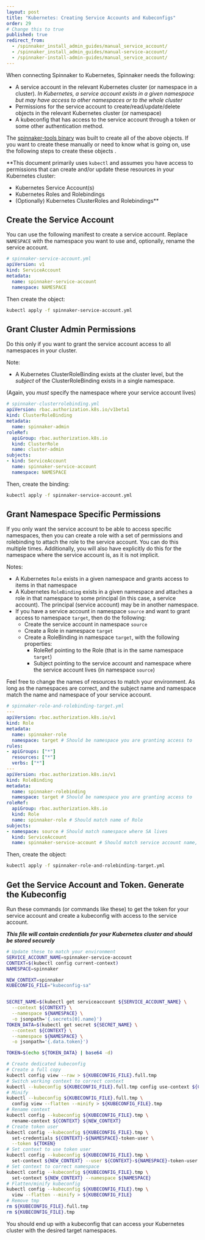 ```yaml
---
layout: post
title: "Kubernetes: Creating Service Accounts and Kubeconfigs"
order: 29
# Change this to true
published: true
redirect_from:
  - /spinnaker_install_admin_guides/manual_service_account/
  - /spinnaker_install_admin_guides/manual-service-account/
  - /spinnaker-install-admin-guides/manual_service_account/
---
```


When connecting Spinnaker to Kubernetes, Spinnaker needs the following:

* A service account in the relevant Kubernetes cluster (or namespace in a cluster).  *In Kubernetes, a service account exists in a given namespace but may have access to other namespaces or to the whole cluster*
* Permissions for the service account to create/read/update/delete objects in the relevant Kubernetes cluster (or namespace)
* A kubeconfig that has access to the service account through a token or some other authentication method.

The [spinnaker-tools binary](https://github.com/armory/spinnaker-tools) was built to create all of the above objects. If you want to create these manually or need to know what is going on, use the following steps to create these objects .

**This document primarily uses `kubectl` and assumes you have access to permissions that can create and/or update these resources in your Kubernetes cluster:

* Kubernetes Service Account(s)
* Kubernetes Roles and Rolebindings
* (Optionally) Kubernetes ClusterRoles and Rolebindings**

## Create the Service Account

You can use the following manifest to create a service account. Replace `NAMESPACE` with the namespace you want to use and, optionally, rename the service account.

```yml
# spinnaker-service-account.yml
apiVersion: v1
kind: ServiceAccount
metadata:
  name: spinnaker-service-account
  namespace: NAMESPACE
```

Then create the object:

```bash
kubectl apply -f spinnaker-service-account.yml
```

## Grant Cluster Admin Permissions

Do this only if you want to grant the service account access to all namespaces in your cluster.

Note:

* A Kubernetes ClusterRoleBinding exists at the cluster level, but the *subject* of the ClusterRoleBinding exists in a single namespace.

(Again, you *must* specify the namespace where your service account lives)

```yml
# spinnaker-clusterrolebinding.yml
apiVersion: rbac.authorization.k8s.io/v1beta1
kind: ClusterRoleBinding
metadata:
  name: spinnaker-admin
roleRef:
  apiGroup: rbac.authorization.k8s.io
  kind: ClusterRole
  name: cluster-admin
subjects:
- kind: ServiceAccount
  name: spinnaker-service-account
  namespace: NAMESPACE
```

Then, create the binding:

```bash
kubectl apply -f spinnaker-service-account.yml
```

## Grant Namespace Specific Permissions

If you only want the service account to be able to access specific namespaces, then you can create a role with a set of permissions and rolebinding to attach the role to the service account.  You can do this multiple times.  Additionally, you will  also have explicitly  do this for the namespace where the service account is, as it is not implicit.

Notes:

* A Kubernetes `Role` exists in a given namespace and grants access to items in that namespace
* A Kubernetes `RoleBinding` exists in a given namespace and attaches a role in that namespace to some principal (in this case, a service account).  The principal (service account) may be in another namespace.
* If you have a service account in namespace `source` and want to grant access to namespace `target`, then do the following:
  * Create the service account in namespace `source`
  * Create a Role in namespace `target`
  * Create a RoleBinding in namespace `target`, with the following properties:
    * RoleRef pointing to the Role (that is in the same namespace `target`)
    * Subject pointing to the service account and namespace where the service account lives (in namespace `source`)

Feel free to change the names of resources to match your environment. As long as the namespaces are correct, and the subject name and namespace match the name and namespace of your service account.

```yml
# spinnaker-role-and-rolebinding-target.yml
---
apiVersion: rbac.authorization.k8s.io/v1
kind: Role
metadata:
  name: spinnaker-role
  namespace: target # Should be namespace you are granting access to
rules:
- apiGroups: ["*"]
  resources: ["*"]
  verbs: ["*"]
---
apiVersion: rbac.authorization.k8s.io/v1
kind: RoleBinding
metadata:
  name: spinnaker-rolebinding
  namespace: target # Should be namespace you are granting access to
roleRef:
  apiGroup: rbac.authorization.k8s.io
  kind: Role
  name: spinnaker-role # Should match name of Role
subjects:
- namespace: source # Should match namespace where SA lives
  kind: ServiceAccount
  name: spinnaker-service-account # Should match service account name, above
```

Then, create the object:

```bash
kubectl apply -f spinnaker-role-and-rolebinding-target.yml
```

## Get the Service Account and Token. Generate the Kubeconfig

Run these commands (or commands like these) to get the token for your service account and create a kubeconfig with access to the service account.

**_This file will contain credentials for your Kubernetes cluster and should be stored securely_**

```bash
# Update these to match your environment
SERVICE_ACCOUNT_NAME=spinnaker-service-account
CONTEXT=$(kubectl config current-context)
NAMESPACE=spinnaker

NEW_CONTEXT=spinnaker
KUBECONFIG_FILE="kubeconfig-sa"


SECRET_NAME=$(kubectl get serviceaccount ${SERVICE_ACCOUNT_NAME} \
  --context ${CONTEXT} \
  --namespace ${NAMESPACE} \
  -o jsonpath='{.secrets[0].name}')
TOKEN_DATA=$(kubectl get secret ${SECRET_NAME} \
  --context ${CONTEXT} \
  --namespace ${NAMESPACE} \
  -o jsonpath='{.data.token}')

TOKEN=$(echo ${TOKEN_DATA} | base64 -d)

# Create dedicated kubeconfig
# Create a full copy
kubectl config view --raw > ${KUBECONFIG_FILE}.full.tmp
# Switch working context to correct context
kubectl --kubeconfig ${KUBECONFIG_FILE}.full.tmp config use-context ${CONTEXT}
# Minify
kubectl --kubeconfig ${KUBECONFIG_FILE}.full.tmp \
  config view --flatten --minify > ${KUBECONFIG_FILE}.tmp
# Rename context
kubectl config --kubeconfig ${KUBECONFIG_FILE}.tmp \
  rename-context ${CONTEXT} ${NEW_CONTEXT}
# Create token user
kubectl config --kubeconfig ${KUBECONFIG_FILE}.tmp \
  set-credentials ${CONTEXT}-${NAMESPACE}-token-user \
  --token ${TOKEN}
# Set context to use token user
kubectl config --kubeconfig ${KUBECONFIG_FILE}.tmp \
  set-context ${NEW_CONTEXT} --user ${CONTEXT}-${NAMESPACE}-token-user
# Set context to correct namespace
kubectl config --kubeconfig ${KUBECONFIG_FILE}.tmp \
  set-context ${NEW_CONTEXT} --namespace ${NAMESPACE}
# Flatten/minify kubeconfig
kubectl config --kubeconfig ${KUBECONFIG_FILE}.tmp \
  view --flatten --minify > ${KUBECONFIG_FILE}
# Remove tmp
rm ${KUBECONFIG_FILE}.full.tmp
rm ${KUBECONFIG_FILE}.tmp
```

You should end up with a kubeconfig that can access your Kubernetes cluster with the desired target namespaces.
